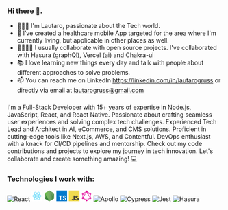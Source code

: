 ### Hi there 👋. 

- 👨🏻‍💻 I'm Lautaro, passionate about the Tech world.
- 📱 I’ve created a healthcare mobile App targeted for the area where I'm currently living, but applicable in other places as well.
- 👨‍👩‍👧‍👦 I usually collaborate with open source projects. I've collaborated with Hasura (graphQl), Vercel (ai) and Chakra-ui
- 📚 I love learning new things every day and talk with people about different approaches to solve problems.
- 📫 You can reach me on LinkedIn <https://linkedin.com/in/lautarogruss> or directly via email at <lautarogruss@gmail.com>

### 

I'm a Full-Stack Developer with 15+ years of expertise in Node.js, JavaScript, React, and React Native. Passionate about crafting seamless user experiences and solving complex tech challenges. Experienced Tech Lead and Architect in AI, eCommerce, and CMS solutions. Proficient in cutting-edge tools like Next.js, AWS, and Contentful. DevOps enthusiast with a knack for CI/CD pipelines and mentorship. Check out my code contributions and projects to explore my journey in tech innovation. Let's collaborate and create something amazing! 💻




### Technologies I work with: 

<div>
  <img alt="React" title="Next JS" height="25" src="https://vercel.com/static/topics/icons/next.svg"></img>
  <img alt="React" title="React JS" height="25" src="https://raw.githubusercontent.com/github/explore/80688e429a7d4ef2fca1e82350fe8e3517d3494d/topics/react/react.png"></img>
  <img alt="NODE" title="NODE JS" height="25" src="https://raw.githubusercontent.com/github/explore/80688e429a7d4ef2fca1e82350fe8e3517d3494d/topics/nodejs/nodejs.png"></img>
  <img  alt="Typescript" title="TypeScript"  height="25" src="https://raw.githubusercontent.com/github/explore/80688e429a7d4ef2fca1e82350fe8e3517d3494d/topics/typescript/typescript.png"></img>
  <img  alt="Javascript" title="JavaScript" height="25" src="https://raw.githubusercontent.com/github/explore/80688e429a7d4ef2fca1e82350fe8e3517d3494d/topics/javascript/javascript.png"></img>
  <img  alt="GraphQL" title="GraphQL" height="25" src="https://raw.githubusercontent.com/github/explore/80688e429a7d4ef2fca1e82350fe8e3517d3494d/topics/graphql/graphql.png"></img>
  <img  alt="Apollo" title="Apollo" height="25" src="https://d2eip9sf3oo6c2.cloudfront.net/tags/images/000/001/216/thumb/apollo-seeklogo.com_%281%29.png"></img>
  <img alt="Cypress" title="Cypress" height="25" src="https://res-3.cloudinary.com/crunchbase-production/image/upload/c_lpad,h_170,w_170,f_auto,b_white,q_auto:eco/q1cwqhahz7jbtfzalznd"></img>   
  <img alt="Jest" title="Jest" height="25" src="https://cdn.auth0.com/blog/testing-react-with-jest/logo.png"></img>   
  <img alt="Hasura" title="Hasura.io" height="25" src="https://yt3.ggpht.com/ytc/AAUvwnhVLm10ggR28uX7fr4ieZ_o3L1jSK8AMLmIOqo0Og=s176-c-k-c0x00ffffff-no-rj"></img>   
</div>

